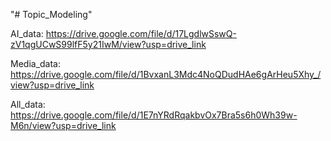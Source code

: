  "# Topic_Modeling"

AI_data: https://drive.google.com/file/d/17LgdlwSswQ-zV1qgUCwS99lfF5y21IwM/view?usp=drive_link

Media_data: https://drive.google.com/file/d/1BvxanL3Mdc4NoQDudHAe6gArHeu5Xhy_/view?usp=drive_link

All_data: https://drive.google.com/file/d/1E7nYRdRqakbvOx7Bra5s6h0Wh39w-M6n/view?usp=drive_link
